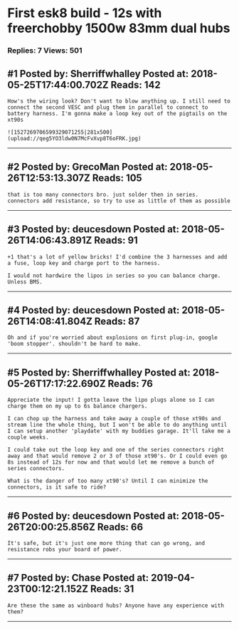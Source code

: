 # First esk8 build - 12s with freerchobby 1500w 83mm dual hubs

### Replies: 7 Views: 501

## \#1 Posted by: Sherriffwhalley Posted at: 2018-05-25T17:44:00.702Z Reads: 142

```
How's the wiring look? Don't want to blow anything up. I still need to connect the second VESC and plug them in parallel to connect to battery harness. I'm gonna make a loop key out of the pigtails on the xt90s

![1527269706599329071255|281x500](upload://qeg5YO3ldw0N7McFvXvp8T6oFRK.jpg)
```

---
## \#2 Posted by: GrecoMan Posted at: 2018-05-26T12:53:13.307Z Reads: 105

```
that is too many connectors bro. just solder then in series. connectors add resistance, so try to use as little of them as possible
```

---
## \#3 Posted by: deucesdown Posted at: 2018-05-26T14:06:43.891Z Reads: 91

```
+1 that's a lot of yellow bricks! I'd combine the 3 harnesses and add a fuse, loop key and charge port to the harness.

I would not hardwire the lipos in series so you can balance charge. Unless BMS.
```

---
## \#4 Posted by: deucesdown Posted at: 2018-05-26T14:08:41.804Z Reads: 87

```
Oh and if you're worried about explosions on first plug-in, google 'boom stopper'. shouldn't be hard to make.
```

---
## \#5 Posted by: Sherriffwhalley Posted at: 2018-05-26T17:17:22.690Z Reads: 76

```
Appreciate the input! I gotta leave the lipo plugs alone so I can charge them on my up to 6s balance chargers.

I can chop up the harness and take away a couple of those xt90s and stream line the whole thing, but I won't be able to do anything until I can setup another 'playdate' with my buddies garage. It'll take me a couple weeks.

I could take out the loop key and one of the series connectors right away and that would remove 2 or 3 of those xt90's. Or I could even go 8s instead of 12s for now and that would let me remove a bunch of series connectors.

What is the danger of too many xt90's? Until I can minimize the connectors, is it safe to ride?
```

---
## \#6 Posted by: deucesdown Posted at: 2018-05-26T20:00:25.856Z Reads: 66

```
It's safe, but it's just one more thing that can go wrong, and resistance robs your board of power.
```

---
## \#7 Posted by: Chase Posted at: 2019-04-23T00:12:21.152Z Reads: 31

```
Are these the same as winboard hubs? Anyone have any experience with them?
```

---
